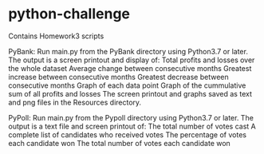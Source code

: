 # python-challenge
Contains Homework3 scripts

PyBank:
Run main.py from the PyBank directory using Python3.7 or later.
The output is a screen printout and display of: 
  Total profits and losses over the whole dataset
  Average change between consecutive months
  Greatest increase between consecutive months
  Greatest decrease between consecutive months
  Graph of each data point
  Graph of the cummulative sum of all profits and losses
The screen printout and graphs saved as text and png files in the Resources
directory.

PyPoll:
Run main.py from the Pypoll directory using Python3.7 or later.
The output is a text file and screen printout of:
  The total number of votes cast
  A complete list of candidates who received votes
  The percentage of votes each candidate won
  The total number of votes each candidate won
  
